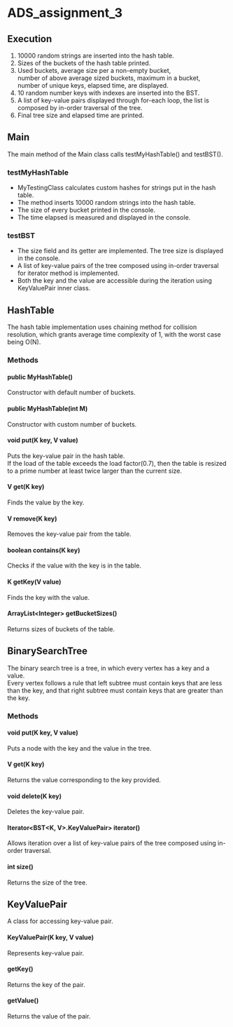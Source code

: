 # ADS_assignment_3
## Execution
<ol>
<li>
10000 random strings are inserted into the hash table.<br>
</li>
<li>
Sizes of the buckets of the hash table printed.<br>
</li>
<li>
Used buckets, average size per a non-empty bucket,<br>
number of above average sized buckets, maximum in a bucket,<br>
number of unique keys, elapsed time, are displayed.<br>
</li>
<li>
10 random number keys with indexes are inserted into the BST.
</li>
<li>
A list of key-value pairs displayed through for-each loop, the list is composed by in-order traversal of the tree.
</li>
<li>
Final tree size and elapsed time are printed.
</li>
</ol>


## Main
The main method of the Main class calls testMyHashTable() and testBST().

### testMyHashTable
<ul>
<li>MyTestingClass calculates custom hashes for strings put in the hash table.<br></li>
<li>The method inserts 10000 random strings into the hash table.<br></li>
<li>The size of every bucket printed in the console.<br></li>
<li>The time elapsed is measured and displayed in the console.<br></li>
</ul>

### testBST
<ul><li>The size field and its getter are implemented. The tree size is displayed in the console. <br></li>
<li> A list of key-value pairs of the tree composed using in-order traversal for iterator method is implemented. <br></li>
<li> Both the key and the value are accessible during the iteration using KeyValuePair inner class. <br></li>
</ul>


## HashTable
The hash table implementation uses chaining method for collision resolution, which grants average time complexity of 1, with the worst case being O(N).
### Methods
#### public MyHashTable()
Constructor with default number of buckets.

#### public MyHashTable(int M)
Constructor with custom number of buckets.

#### void put(K key, V value)
Puts the key-value pair in the hash table.<br>
If the load of the table exceeds the load factor(0.7), 
then the table is resized to a prime number at least twice larger than the current size.

#### V get(K key)
Finds the value by the key.

#### V remove(K key)
Removes the key-value pair from the table.

#### boolean contains(K key)
Checks if the value with the key is in the table.

#### K getKey(V value)
Finds the key with the value.

#### ArrayList\<Integer\> getBucketSizes()
Returns sizes of buckets of the table.

## BinarySearchTree
The binary search tree is a tree, in which every vertex has a key and a value.<br>
Every vertex follows a rule that left subtree must contain keys that are less than the key,
and that right subtree must contain keys that are greater than the key.

### Methods
#### void put(K key, V value)
Puts a node with the key and the value in the tree.

#### V get(K key)
Returns the value corresponding to the key provided.

#### void delete(K key)
Deletes the key-value pair.

#### Iterator\<BST\<K, V\>.KeyValuePair\> iterator()
Allows iteration over a list of key-value pairs of the tree composed using in-order traversal.

#### int size()
Returns the size of the tree.

## KeyValuePair
A class for accessing key-value pair.

#### KeyValuePair(K key, V value)
Represents key-value pair.

#### getKey()
Returns the key of the pair.

#### getValue()
Returns the value of the pair.
